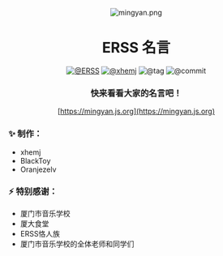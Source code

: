 <div style="text-align:center">

![mingyan.png](https://i.loli.net/2020/12/06/jJvHc62dTaBXxRL.png)

# ERSS 名言

[![@ERSS](https://badgen.net/badge/icon/ERSS?icon=bitcoin-lightning&amp;label)](https://github.com/icerss/mingyan) [![@xhemj](https://badgen.net/badge/icon/xhemj/mingyan?icon=github&amp;label)](https://github.com/xhemj) ![@tag](https://badgen.net/github/tag/xhemj/mingyan) ![@commit](https://badgen.net/github/last-commit/xhemj/mingyan)

### 快来看看大家的名言吧！
[https://mingyan.js.org](https://mingyan.js.org)

</div>

### ✨ 制作：
- xhemj
- BlackToy
- Oranjezelv

### ⚡️ 特别感谢：
- 厦门市音乐学校
- 厦大食堂
- ERSS恪人族
- 厦门市音乐学校的全体老师和同学们

